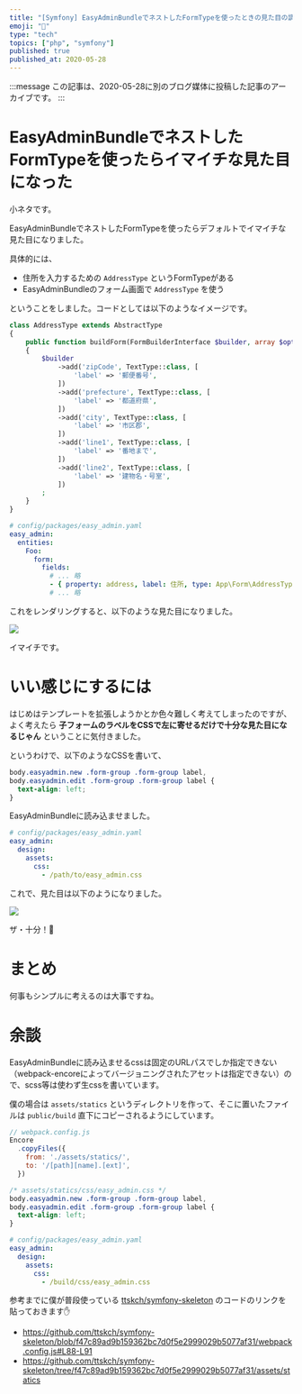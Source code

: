 ```yaml
---
title: "[Symfony] EasyAdminBundleでネストしたFormTypeを使ったときの見た目の調整"
emoji: "🎻"
type: "tech"
topics: ["php", "symfony"]
published: true
published_at: 2020-05-28
---
```


:::message
この記事は、2020-05-28に別のブログ媒体に投稿した記事のアーカイブです。
:::

# EasyAdminBundleでネストしたFormTypeを使ったらイマイチな見た目になった

小ネタです。

EasyAdminBundleでネストしたFormTypeを使ったらデフォルトでイマイチな見た目になりました。

具体的には、

* 住所を入力するための `AddressType` というFormTypeがある
* EasyAdminBundleのフォーム画面で `AddressType` を使う

ということをしました。コードとしては以下のようなイメージです。

```php
class AddressType extends AbstractType
{
    public function buildForm(FormBuilderInterface $builder, array $options)
    {
        $builder
            ->add('zipCode', TextType::class, [
                'label' => '郵便番号',
            ])
            ->add('prefecture', TextType::class, [
                'label' => '都道府県',
            ])
            ->add('city', TextType::class, [
                'label' => '市区郡',
            ])
            ->add('line1', TextType::class, [
                'label' => '番地まで',
            ])
            ->add('line2', TextType::class, [
                'label' => '建物名・号室',
            ])
        ;
    }
}
```

```yaml
# config/packages/easy_admin.yaml
easy_admin:
  entities:
    Foo:
      form:
        fields:
          # ... 略
          - { property: address, label: 住所, type: App\Form\AddressType }
          # ... 略
```

これをレンダリングすると、以下のような見た目になりました。

![](https://tva1.sinaimg.cn/large/007S8ZIlgy1gf8anvwq9zj30ra1hgmzi.jpg)

イマイチです。

# いい感じにするには

はじめはテンプレートを拡張しようかとか色々難しく考えてしまったのですが、よく考えたら **子フォームのラベルをCSSで左に寄せるだけで十分な見た目になるじゃん** ということに気付きました。

というわけで、以下のようなCSSを書いて、

```css
body.easyadmin.new .form-group .form-group label,
body.easyadmin.edit .form-group .form-group label {
  text-align: left;
}
```

EasyAdminBundleに読み込ませました。

```yaml
# config/packages/easy_admin.yaml
easy_admin:
  design:
    assets:
      css:
        - /path/to/easy_admin.css
```

これで、見た目は以下のようになりました。

![](https://tva1.sinaimg.cn/large/007S8ZIlgy1gf8atk9wncj30ra1hgq59.jpg)

ザ・十分！🙌

# まとめ

何事もシンプルに考えるのは大事ですね。

# 余談

EasyAdminBundleに読み込ませるcssは固定のURLパスでしか指定できない（webpack-encoreによってバージョニングされたアセットは指定できない）ので、scss等は使わず生cssを書いています。

僕の場合は `assets/statics` というディレクトリを作って、そこに置いたファイルは `public/build` 直下にコピーされるようにしています。

```js
// webpack.config.js
Encore
  .copyFiles({
    from: './assets/statics/',
    to: '/[path][name].[ext]',
  })
```

```css
/* assets/statics/css/easy_admin.css */
body.easyadmin.new .form-group .form-group label,
body.easyadmin.edit .form-group .form-group label {
  text-align: left;
}
```

```yaml
# config/packages/easy_admin.yaml
easy_admin:
  design:
    assets:
      css:
        - /build/css/easy_admin.css
```

参考までに僕が普段使っている [ttskch/symfony-skeleton](https://github.com/ttskch/symfony-skeleton) のコードのリンクを貼っておきます✋

* <https://github.com/ttskch/symfony-skeleton/blob/f47c89ad9b159362bc7d0f5e2999029b5077af31/webpack.config.js#L88-L91>
* <https://github.com/ttskch/symfony-skeleton/tree/f47c89ad9b159362bc7d0f5e2999029b5077af31/assets/statics>
